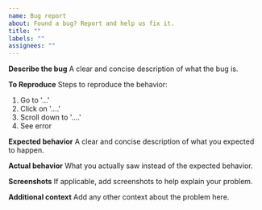 ```yaml
---
name: Bug report
about: Found a bug? Report and help us fix it.
title: ""
labels: ""
assignees: ""
---
```


**Describe the bug**
A clear and concise description of what the bug is.

**To Reproduce**
Steps to reproduce the behavior:

1. Go to '...'
2. Click on '....'
3. Scroll down to '....'
4. See error

**Expected behavior**
A clear and concise description of what you expected to happen.

**Actual behavior**
What you actually saw instead of the expected behavior.

**Screenshots**
If applicable, add screenshots to help explain your problem.

**Additional context**
Add any other context about the problem here.
